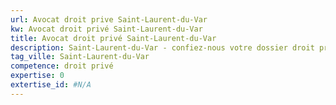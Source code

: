 ```yaml
---
url: Avocat droit prive Saint-Laurent-du-Var
kw: Avocat droit privé Saint-Laurent-du-Var
title: Avocat droit privé Saint-Laurent-du-Var
description: Saint-Laurent-du-Var - confiez-nous votre dossier droit privé
tag_ville: Saint-Laurent-du-Var
competence: droit privé
expertise: 0
extertise_id: #N/A
---
```

